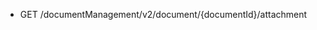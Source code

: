 <!--
    ATTENTION: This file was generated via gradle!
               Do NOT manually edit this file! Any such changes will be overwritten!
-->

* GET /documentManagement/v2/document/{documentId}/attachment
